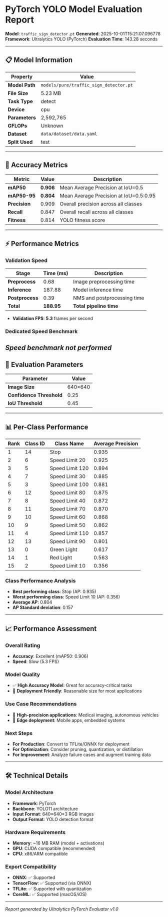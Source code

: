 # PyTorch YOLO Model Evaluation Report

**Model**: `traffic_sign_detector.pt`
**Generated**: 2025-10-01T15:21:07.096778
**Framework**: Ultralytics YOLO (PyTorch)
**Evaluation Time**: 143.28 seconds

---

## 📋 Model Information

| Property | Value |
|----------|-------|
| **Model Path** | `models/pure/traffic_sign_detector.pt` |
| **File Size** | 5.23 MB |
| **Task Type** | detect |
| **Device** | cpu |
| **Parameters** | 2,592,765 |
| **GFLOPs** | Unknown |
| **Dataset** | `data/dataset/data.yaml` |
| **Split Used** | test |

---

## 🎯 Accuracy Metrics

| Metric | Value | Description |
|--------|-------|-------------|
| **mAP50** | **0.906** | Mean Average Precision at IoU=0.5 |
| **mAP50-95** | **0.804** | Mean Average Precision at IoU=0.5:0.95 |
| **Precision** | 0.909 | Overall precision across all classes |
| **Recall** | 0.847 | Overall recall across all classes |
| **Fitness** | 0.814 | YOLO fitness score |

---

## ⚡ Performance Metrics

### Validation Speed
| Stage | Time (ms) | Description |
|-------|-----------|-------------|
| **Preprocess** | 0.68 | Image preprocessing time |
| **Inference** | 187.88 | Model inference time |
| **Postprocess** | 0.39 | NMS and postprocessing time |
| **Total** | **188.95** | **Total pipeline time** |

- **Validation FPS**: **5.3** frames per second

### Dedicated Speed Benchmark

*Speed benchmark not performed*
---

## 🎪 Evaluation Parameters

| Parameter | Value |
|-----------|-------|
| **Image Size** | 640×640 |
| **Confidence Threshold** | 0.25 |
| **IoU Threshold** | 0.45 |

---
## 📊 Per-Class Performance

| Rank | Class ID | Class Name | Average Precision |
|------|----------|------------|-------------------|
| 1 | 14 | Stop | 0.935 |
| 2 | 6 | Speed Limit 20 | 0.925 |
| 3 | 5 | Speed Limit 120 | 0.894 |
| 4 | 7 | Speed Limit 30 | 0.885 |
| 5 | 3 | Speed Limit 100 | 0.881 |
| 6 | 12 | Speed Limit 80 | 0.875 |
| 7 | 8 | Speed Limit 40 | 0.872 |
| 8 | 11 | Speed Limit 70 | 0.870 |
| 9 | 10 | Speed Limit 60 | 0.868 |
| 10 | 9 | Speed Limit 50 | 0.862 |
| 11 | 4 | Speed Limit 110 | 0.857 |
| 12 | 13 | Speed Limit 90 | 0.801 |
| 13 | 0 | Green Light | 0.617 |
| 14 | 1 | Red Light | 0.563 |
| 15 | 2 | Speed Limit 10 | 0.356 |

### Class Performance Analysis
- **Best performing class**: Stop (AP: 0.935)
- **Worst performing class**: Speed Limit 10 (AP: 0.356)
- **Average AP**: 0.804
- **AP Standard deviation**: 0.157

---
## 📈 Performance Assessment

### Overall Rating
- **Accuracy**: Excellent (mAP50: 0.906)
- **Speed**: Slow (5.3 FPS)

### Model Quality
- ✅ **High Accuracy Model**: Great for accuracy-critical tasks
- 📱 **Deployment Friendly**: Reasonable size for most applications

### Use Case Recommendations
- 🎯 **High-precision applications**: Medical imaging, autonomous vehicles
- 📱 **Edge deployment**: Mobile apps, embedded systems

### Next Steps
- **For Production**: Convert to TFLite/ONNX for deployment
- **For Optimization**: Consider pruning, quantization, or distillation
- **For Improvement**: Analyze failure cases and augment training data

---

## 🛠️ Technical Details

### Model Architecture
- **Framework**: PyTorch
- **Backbone**: YOLO11 architecture
- **Input Format**: 640×640×3 RGB images
- **Output Format**: YOLO detection format

### Hardware Requirements
- **Memory**: ~16 MB RAM (model + activations)
- **GPU**: CUDA compatible (recommended)
- **CPU**: x86/ARM compatible

### Export Compatibility
- **ONNX**: ✅ Supported
- **TensorFlow**: ✅ Supported (via ONNX)
- **TFLite**: ✅ Supported with quantization
- **CoreML**: ✅ Supported (macOS/iOS)

---

*Report generated by Ultralytics PyTorch Evaluator v1.0*

